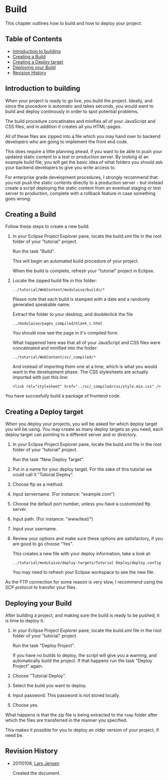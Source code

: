 
Build
===============================================================================

This chapter outlines how to build and how to deploy your project.


Table of Contents
-------------------------------------------------------------------------------

*   [Introduction to building](#introduction_to_build)
*   [Creating a Build](#create_build)
*   [Creating a Deploy target](#create_deploy_target)
*   [Deploying your Build](#deploy_build)
*   [Revision History](#revision_history)


<a name="introduction_to_build"/>

Introduction to building
-------------------------------------------------------------------------------

When your project is ready to go live, you build the project. Ideally, and
since the procedure is automatic and takes seconds, you would want to build
and deploy continously in order to spot potential problems.

The build procedure concatinates and minifies all of your JavaScript and 
CSS files, and in addition it creates all you HTML-pages.

All of these files are zipped into a file which you may hand over to backend
developers who are going to implement the front end code.

This does require a little planning ahead, if you want to be able to push
your updated static content to a test or production server. By looking at
an example build file, you will get the basic idea of what folders you should
ask your backend developers to give you write access to.

For enterprise grade development procedures, I strongly recommend that you
not push the static contents directly to a production server - but instead
create a script deploying the static content from an eventual staging or test
server to production, complete with a rollback feature in case something
goes wrong.  


<a name="create_build"/>

Creating a Build
-------------------------------------------------------------------------------

Follow these steps to create a new build.

1.  In your Eclipse Project Explorer pane, locate the build.xml file
    in the root folder of your "tutorial" project.
    
    Run the task "Build".
    
    This will begin an automated build procedure of your project.
    
    When the build is complete, refresh your "tutorial" project in
    Eclipse.

2.  Locate the zipped build file in this folder:

        ../tutorial/WebContent/modulaise/builds/*
    
    Please note that each build is stamped with a date and a randomly
    generated speakable name.
    
    Extract the folder to your desktop, and doubleclick the file
    
        ../modulaise/pages_compiled/blank_c.html
        
    You should now see the page in it's compiled form.
    
    What happened here was that all of your JavaScript and CSS files
    were concatinated and minified into the folder:
    
        ../tutorial/WebContent/sc/_compiled/*
    
    And instead of importing them one at a time, which is what you
    would want in the development phase. The CSS stylesheets
    are actually imported with just this line:
    
        <link rel="stylesheet" href="../sc/_compiled/css/style.min.css" />
        
You have succesfully build a package of frontend code.


<a name="create_deploy_target"/>

Creating a Deploy target
-------------------------------------------------------------------------------

When you deploy your projects, you will be asked for which deploy target you
will be using. You may create as many deploy targets as you need, each deploy
target can pointing to a different server and or directory.

1.  In your Eclipse Project Explorer pane, locate the build.xml file
    in the root folder of your "tutorial" project.
    
    Run the task "New Deploy Target".
    
2.  Put in a name for your deploy target. For the sake of this tutorial
    we could call it "Tutorial Deploy".
    
3.  Choose ftp as a method.

4.  Input servername. (For instance: "example.com")

5.  Choose the default port number, unless you have a customized ftp server.

6.  Input path. (For instance: "www/test/")

7.  Input your username.

8.  Review your options and make sure these options are satisfactory, if you are
    good to go choose "Yes".
    
    This creates a new file with your deploy information, take a look at:
    
        ../tutorial/modulaise/deploy-targets/Tutorial Deploy/deploy.config
    
    You may need to refresh your Eclipse workspace to see the new file.

As the FTP connection for some reason is very slow, I recommend using the
SCP protocol to transfer your files. 


<a name="deploy_build"/>

Deploying your Build
-------------------------------------------------------------------------------

After building a project, and making sure the build is ready to be pushed, it
is time to deploy it.

1.  In your Eclipse Project Explorer pane, locate the build.xml file
    in the root folder of your "tutorial" project.
    
    Run the task "Deploy Project".
    
    If you have no builds to deploy, the script will give you a warning, and
    automatically build the project. If that happens run the task "Deploy
    Project" again.
    
2.  Choose "Tutorial Deploy".

3.  Select the build you want to deploy.

4.  Input password. This password is not stored locally.

5.  Choose yes.

What happens is that the zip file is being extracted to the ``temp`` folder
after which the files are transferred in the manner you specified.

This makes it possible for you to deploy an older version of your project,
if need be.


<a name="revision_history"/>

Revision History
-------------------------------------------------------------------------------

*   20110108, [Lars Jensen](mailto:lars.jensen@exenova.dk)

    Created the document.
   